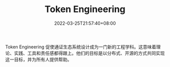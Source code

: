 ﻿---
weight: 
title: "Token Engineering"
description: "Token Engineering 促使通证生态系统设计成为一门新的工程学科"
date: 2022-03-25T21:57:40+08:00
lastmod: 2022-03-25T16:45:40+08:00
draft: false
authors: ["Metabd"]
featuredImage: "token-engineering.jpg"
link: ""
tags: ["元宇宙社区","Token Engineering"]
categories: ["navigation"]
navigation: ["元宇宙社区"]
lightgallery: true
toc: true
pinned: false
recommend: false
recommend1: false
---
Token Engineering 促使通证生态系统设计成为一门新的工程学科。这意味着理论、实践、工具和责任感都得跟上。他们的目标是以分布式、开源的方式共同实现这一目标，并为所有人提供帮助。
